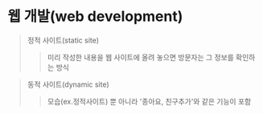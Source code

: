 # 웹 개발(web development)
> 정적 사이트(static site)
> > 미리 작성한 내용을 웹 사이트에 올려 놓으면 방문자는 그 정보를 확인하는 방식

> 동적 사이트(dynamic site)
> > 모습(ex.정적사이트) 뿐 아니라 '종아요, 친구추가'와 같은 기능이 포함
